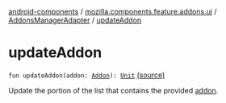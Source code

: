[android-components](../../index.md) / [mozilla.components.feature.addons.ui](../index.md) / [AddonsManagerAdapter](index.md) / [updateAddon](./update-addon.md)

# updateAddon

`fun updateAddon(addon: `[`Addon`](../../mozilla.components.feature.addons/-addon/index.md)`): `[`Unit`](https://kotlinlang.org/api/latest/jvm/stdlib/kotlin/-unit/index.html) [(source)](https://github.com/mozilla-mobile/android-components/blob/master/components/feature/addons/src/main/java/mozilla/components/feature/addons/ui/AddonsManagerAdapter.kt#L364)

Update the portion of the list that contains the provided [addon](update-addon.md#mozilla.components.feature.addons.ui.AddonsManagerAdapter$updateAddon(mozilla.components.feature.addons.Addon)/addon).

